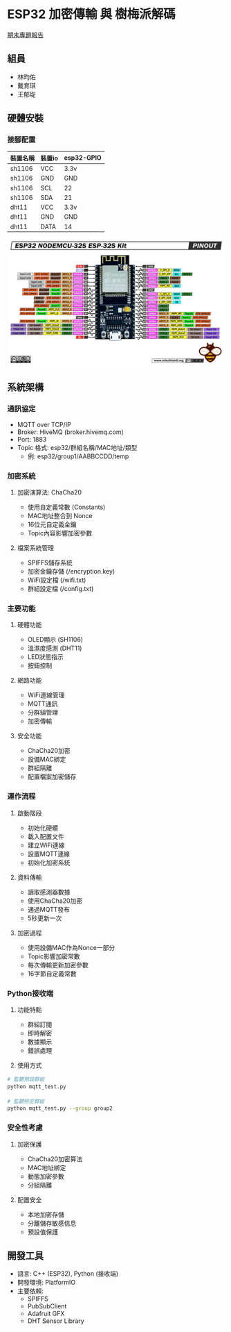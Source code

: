 # ESP32 加密傳輸 與 樹梅派解碼

[期末專題報告](https://docs.google.com/presentation/d/1dgE1UflbfET3RkeLtujjp4L4WDkh4RkqZj0S-r6HGY4/edit?usp=sharing)

## 組員

- 林昀佑
- 戴育琪
- 王郁琁

## 硬體安裝

### 接腳配置

|    裝置名稱    |  裝置io  | esp32-GPIO |
|---------------|----------|------------|
|    sh1106     |    VCC   |    3.3v    |
|    sh1106     |    GND   |     GND    |
|    sh1106     |    SCL   |     22     |
|    sh1106     |    SDA   |     21     |
|     dht11     |    VCC   |    3.3v    |
|     dht11     |    GND   |     GND    |
|     dht11     |   DATA   |     14     |

![esp32 nodemcu 32s pinout](ESP32-NODEMCU-ESP-32S-Kit-pinout-low-res-mischianti-1024x599.jpg)

## 系統架構

### 通訊協定

- MQTT over TCP/IP
- Broker: HiveMQ (broker.hivemq.com)
- Port: 1883
- Topic 格式: esp32/群組名稱/MAC地址/類型
  - 例: esp32/group1/AABBCCDD/temp

### 加密系統

1. 加密演算法: ChaCha20
   - 使用自定義常數 (Constants)
   - MAC地址整合到 Nonce
   - 16位元自定義金鑰
   - Topic內容影響加密參數

2. 檔案系統管理
   - SPIFFS儲存系統
   - 加密金鑰存儲 (/encryption.key)
   - WiFi設定檔 (/wifi.txt)
   - 群組設定檔 (/config.txt)

### 主要功能

1. 硬體功能
   - OLED顯示 (SH1106)
   - 溫濕度感測 (DHT11)
   - LED狀態指示
   - 按鈕控制

2. 網路功能
   - WiFi連線管理
   - MQTT通訊
   - 分群組管理
   - 加密傳輸

3. 安全功能
   - ChaCha20加密
   - 設備MAC綁定
   - 群組隔離
   - 配置檔案加密儲存

### 運作流程

1. 啟動階段
   - 初始化硬體
   - 載入配置文件
   - 建立WiFi連線
   - 設置MQTT連線
   - 初始化加密系統

2. 資料傳輸
   - 讀取感測器數據
   - 使用ChaCha20加密
   - 通過MQTT發布
   - 5秒更新一次

3. 加密過程
   - 使用設備MAC作為Nonce一部分
   - Topic影響加密常數
   - 每次傳輸更新加密參數
   - 16字節自定義常數

### Python接收端

1. 功能特點
   - 群組訂閱
   - 即時解密
   - 數據顯示
   - 錯誤處理

2. 使用方式

```bash
# 監聽預設群組
python mqtt_test.py

# 監聽特定群組
python mqtt_test.py --group group2
```

### 安全性考慮

1. 加密保護
   - ChaCha20加密算法
   - MAC地址綁定
   - 動態加密參數
   - 分組隔離

2. 配置安全
   - 本地加密存儲
   - 分離儲存敏感信息
   - 預設值保護

## 開發工具

- 語言: C++ (ESP32), Python (接收端)
- 開發環境: PlatformIO
- 主要依賴:
  - SPIFFS
  - PubSubClient
  - Adafruit GFX
  - DHT Sensor Library
